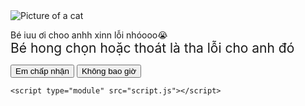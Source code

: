 
<!DOCTYPE html>
<html lang="en">
  <head>
    <meta charset="UTF-8" />
    <meta name="viewport" content="width=device-width, initial-scale=1.0" />
    <link rel="preconnect" href="https://fonts.googleapis.com" />
    <link rel="preconnect" href="https://fonts.gstatic.com" crossorigin />
    <link
      href="https://fonts.googleapis.com/css2?family=Protest+Riot&display=swap"
      rel="stylesheet"
    />
    <link rel="stylesheet" href="style.css" />
    <style>
      .title span {
        font-size: 1.5em; /* Kích thước chữ 1.5em */
      }
    </style>
    <title>Valentine</title>
  </head>
  <body>
    <main class="container">
      <img
        class="cat-img"
        src="https://media.giphy.com/media/SVkhYVCi8fKPKvypi6/giphy.gif"
        alt="Picture of a cat"
      />
      <p class="title">
        Bé iuu ơi choo anhh xinn lỗi nhóooo😭<br /><span
          >Bé hong chọn hoặc thoát là tha lỗi cho anh đó</span
        >
      </p>
      <div class="buttons">
        <button type="button" class="btn btn--yes">Em chấp nhận</button>
        <button type="button" class="btn btn--no">Không bao giờ</button>
      </div>
    </main>

    <script type="module" src="script.js"></script>
  </body>
</html>
